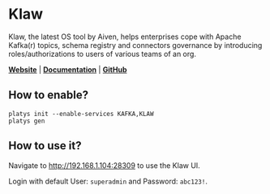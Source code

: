 # Klaw

Klaw, the latest OS tool by Aiven, helps enterprises cope with Apache Kafka(r) topics, schema registry and connectors governance by introducing roles/authorizations to users of various teams of an org. 

**[Website](https://www.klaw-project.io/)** | **[Documentation](https://www.klaw-project.io/docs/getstarted)** | **[GitHub](https://github.com/Aiven-Open/klaw)**

## How to enable?

```
platys init --enable-services KAFKA,KLAW
platys gen
```

## How to use it?

Navigate to <http://192.168.1.104:28309> to use the Klaw UI.

Login with default User: `superadmin` and Password: `abc123!`.
